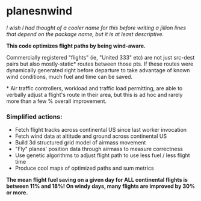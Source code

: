 # planesnwind 

_I wish I had thought of a cooler name for this before writing a jillion lines
that depend on the package name, but it is at least descriptive._

**This code optimizes flight paths by being wind-aware.**

Commercially registered
"flights" (ie, "United 333" etc) are not just src-dest pairs but also mostly-static*
routes between those pts. If these routes were dynamically generated right before departure 
to take advantage of known wind conditions, much fuel and time can be saved.

\* Air traffic controllers, workload and traffic load permitting, are able to verbally
adjust a flight's route in their area, but this is ad hoc and rarely more than a few
% overall improvement.

### Simplified actions:

- Fetch flight tracks across continental US since last worker invocation
- Fetch wind data at altitude and ground across continental US
- Build 3d structured grid model of airmass movement
- "Fly" planes' position data through airmass to measure correctness
- Use genetic algorithms to adjust flight path to use less fuel / less flight time
- Produce cool maps of optimized paths and sum metrics

**The mean flight fuel saving on a given day for ALL continental flights is 
between 11% and 18%! On windy days, many flights are improved by 30% or more.**

